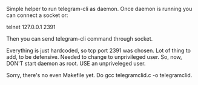Simple helper to run telegram-cli as daemon.
Once daemon is running you can connect a socket or:

telnet 127.0.0.1 2391

Then you can send telegram-cli command through socket.

Everything is just hardcoded, so tcp port 2391 was chosen. Lot of thing to add, to be defensive. Needed to change to unprivileged user. 
So, now, DON'T start daemon as root. USE an unpriveleged user.

Sorry, there's no even Makefile yet. Do gcc telegramclid.c -o telegramclid.


